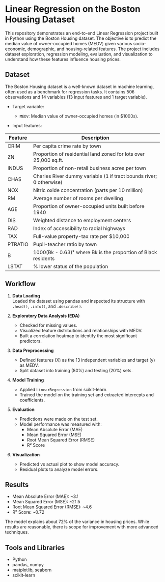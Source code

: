 # Linear Regression on the Boston Housing Dataset

This repository demonstrates an end-to-end Linear Regression project built in Python using the Boston Housing dataset. The objective is to predict the median value of owner-occupied homes (MEDV) given various socio-economic, demographic, and housing-related features. The project includes dataset exploration, regression modeling, evaluation, and visualization to understand how these features influence housing prices.

## Dataset

The Boston Housing dataset is a well-known dataset in machine learning, often used as a benchmark for regression tasks. It contains 506 observations and 14 variables (13 input features and 1 target variable).

- Target variable:
  - `MEDV`: Median value of owner-occupied homes (in $1000s).

- Input features:

| Feature   | Description |
|-----------|-------------|
| CRIM      | Per capita crime rate by town |
| ZN        | Proportion of residential land zoned for lots over 25,000 sq.ft. |
| INDUS     | Proportion of non-retail business acres per town |
| CHAS      | Charles River dummy variable (1 if tract bounds river; 0 otherwise) |
| NOX       | Nitric oxide concentration (parts per 10 million) |
| RM        | Average number of rooms per dwelling |
| AGE       | Proportion of owner-occupied units built before 1940 |
| DIS       | Weighted distance to employment centers |
| RAD       | Index of accessibility to radial highways |
| TAX       | Full-value property-tax rate per $10,000 |
| PTRATIO   | Pupil-teacher ratio by town |
| B         | 1000(Bk - 0.63)² where Bk is the proportion of Black residents |
| LSTAT     | % lower status of the population |

## Workflow

1. **Data Loading**  
   Loaded the dataset using pandas and inspected its structure with `.head()`, `.info()`, and `.describe()`.

2. **Exploratory Data Analysis (EDA)**  
   - Checked for missing values.  
   - Visualized feature distributions and relationships with MEDV.  
   - Built a correlation heatmap to identify the most significant predictors.

3. **Data Preprocessing**  
   - Defined features (X) as the 13 independent variables and target (y) as MEDV.  
   - Split dataset into training (80%) and testing (20%) sets.  

4. **Model Training**  
   - Applied `LinearRegression` from scikit-learn.  
   - Trained the model on the training set and extracted intercepts and coefficients.  

5. **Evaluation**  
   - Predictions were made on the test set.  
   - Model performance was measured with:  
     - Mean Absolute Error (MAE)  
     - Mean Squared Error (MSE)  
     - Root Mean Squared Error (RMSE)  
     - R² Score  

6. **Visualization**  
   - Predicted vs actual plot to show model accuracy.  
   - Residual plots to analyze model errors.  

## Results

- Mean Absolute Error (MAE): ~3.1  
- Mean Squared Error (MSE): ~21.5  
- Root Mean Squared Error (RMSE): ~4.6  
- R² Score: ~0.72  

The model explains about 72% of the variance in housing prices. While results are reasonable, there is scope for improvement with more advanced techniques.

## Tools and Libraries

- Python  
- pandas, numpy  
- matplotlib, seaborn  
- scikit-learn  


